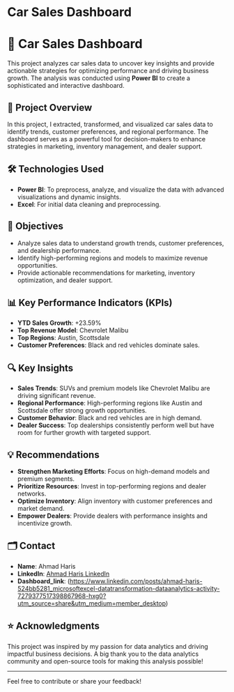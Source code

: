 
# Car Sales Dashboard

# 🚗 Car Sales Dashboard  

This project analyzes car sales data to uncover key insights and provide actionable strategies for optimizing performance and driving business growth. The analysis was conducted using **Power BI** to create a sophisticated and interactive dashboard.  

## 📌 Project Overview  

In this project, I extracted, transformed, and visualized car sales data to identify trends, customer preferences, and regional performance. The dashboard serves as a powerful tool for decision-makers to enhance strategies in marketing, inventory management, and dealer support.  

## 🛠 Technologies Used  

- **Power BI**: To preprocess, analyze, and visualize the data with advanced visualizations and dynamic insights.  
- **Excel**: For initial data cleaning and preprocessing.  

## 🎯 Objectives  

- Analyze sales data to understand growth trends, customer preferences, and dealership performance.  
- Identify high-performing regions and models to maximize revenue opportunities.  
- Provide actionable recommendations for marketing, inventory optimization, and dealer support.  

## 📊 Key Performance Indicators (KPIs)  

- **YTD Sales Growth**: +23.59%  
- **Top Revenue Model**: Chevrolet Malibu  
- **Top Regions**: Austin, Scottsdale  
- **Customer Preferences**: Black and red vehicles dominate sales.  

## 🔍 Key Insights  

- **Sales Trends**: SUVs and premium models like Chevrolet Malibu are driving significant revenue.  
- **Regional Performance**: High-performing regions like Austin and Scottsdale offer strong growth opportunities.  
- **Customer Behavior**: Black and red vehicles are in high demand.  
- **Dealer Success**: Top dealerships consistently perform well but have room for further growth with targeted support.  

## 💡 Recommendations  

- **Strengthen Marketing Efforts**: Focus on high-demand models and premium segments.  
- **Prioritize Resources**: Invest in top-performing regions and dealer networks.  
- **Optimize Inventory**: Align inventory with customer preferences and market demand.  
- **Empower Dealers**: Provide dealers with performance insights and incentivize growth.  

## 🗂 Contact  

- **Name**: Ahmad Haris  
- **LinkedIn**: [Ahmad Haris LinkedIn](https://www.linkedin.com/in/ahmad-haris-524bb5281/)
- **Dashboard_link**: (https://www.linkedin.com/posts/ahmad-haris-524bb5281_microsoftexcel-datatransformation-dataanalytics-activity-7279377517398867968-hxg0?utm_source=share&utm_medium=member_desktop)

## ⭐ Acknowledgments  

This project was inspired by my passion for data analytics and driving impactful business decisions. A big thank you to the data analytics community and open-source tools for making this analysis possible!  

---  

Feel free to contribute or share your feedback!  

